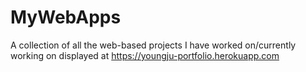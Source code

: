 # MyWebApps
A collection of all the web-based projects I have worked on/currently working on displayed at https://youngju-portfolio.herokuapp.com
